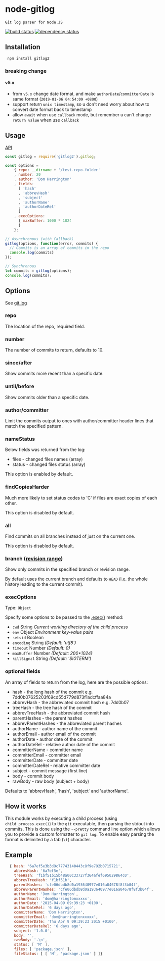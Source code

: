 # node-gitlog

    Git log parser for Node.JS

[![build status](https://api.travis-ci.org/bluelovers/node-gitlog.svg)](http://travis-ci.org/bluelovers/node-gitlog)
[![dependency status](https://david-dm.org/bluelovers/node-gitlog.svg)](https://david-dm.org/bluelovers/node-gitlog)

## Installation

     npm install gitlog2

### breaking change

#### v5.x

- from `v5.x` change date format, and make `authorDate`/`committerDate` is same format
  (`2019-01-06 04:54:09 +0800`)
- support return `unix timestamp`, so u don't need worry about how to convert date format back to timestamp
- allow `await` when use `callback` mode, but remember u can't change `return value` when use `callback`

## Usage

[API](index.d.ts)

```js
const gitlog = require('gitlog2').gitlog;

const options =
    { repo: __dirname + '/test-repo-folder'
    , number: 20
    , author: 'Dom Harrington'
    , fields:
      [ 'hash'
      , 'abbrevHash'
      , 'subject'
      , 'authorName'
      , 'authorDateRel'
      ]
    , execOptions:
      { maxBuffer: 1000 * 1024
      }
    };

// Asynchronous (with Callback)
gitlog(options, function(error, commits) {
  // Commits is an array of commits in the repo
  console.log(commits)
});

// Synchronous
let commits = gitlog(options);
console.log(commits);
```

## Options

See [git log](http://git-scm.com/docs/git-log)

### repo
The location of the repo, required field.

### number
The number of commits to return, defaults to 10.

### since/after
Show commits more recent than a specific date.

### until/before
Show commits older than a specific date.

### author/committer
Limit the commits output to ones with author/committer header lines that match the specified pattern.

### nameStatus
Below fields was returned from the log:

- files - changed files names (array)
- status - changed files status (array)

This option is enabled by default.

### findCopiesHarder
Much more likely to set status codes to 'C' if files are exact copies of each other.

This option is disabled by default.

### all
Find commits on all branches instead of just on the current one.

This option is disabled by default.

### branch ([revision range](https://git-scm.com/docs/git-log#git-log-ltrevisionrangegt))
Show only commits in the specified branch or revision range.

By default uses the current branch and defaults to `HEAD` (i.e. the whole history leading to the current commit).

### execOptions

Type: `Object`

Specify some options to be passed to the [.exec()](http://nodejs.org/api/child_process.html#child_process_child_process_exec_command_options_callback) method:

- `cwd` String *Current working directory of the child process*
- `env` Object *Environment key-value pairs*
- `setsid` Boolean
- `encoding` String *(Default: 'utf8')*
- `timeout` Number *(Default: 0)*
- `maxBuffer` Number *(Default: 200\*1024)*
- `killSignal` String *(Default: 'SIGTERM')*

### optional fields
An array of fields to return from the log, here are the possible options:

- hash - the long hash of the commit e.g. 7dd0b07625203f69cd55d779d873f1adcffaa84a
- abbrevHash - the abbreviated commit hash e.g. 7dd0b07
- treeHash - the tree hash of the commit
- abbrevTreeHash - the abbreviated commit hash
- parentHashes - the parent hashes
- abbrevParentHashes - the abbreviated parent hashes
- authorName - author name of the commit
- authorEmail - author email of the commit
- authorDate - author date of the commit
- authorDateRel - relative author date of the commit
- committerName - committer name
- committerEmail - committer email
- committerDate - committer date
- committerDateRel - relative committer date
- subject - commit message (first line)
- body - commit body
- rawBody - raw body (subject + body)

Defaults to 'abbrevHash', 'hash', 'subject' and 'authorName'.

## How it works

This module works by executing a child process (using `child_process.exec()`) to the `git` executable, then parsing the stdout into commits. This is done using the `--pretty` command line option which allows you to provide a custom formatter to `git log`. To enable easy parsing the format is delimited by a tab (`\t`) character.

## Example

```javascript
  { hash: '6a7ef5e3b3d9c77743140443c8f9e792b0715721',
    abbrevHash: '6a7ef5e',
    treeHash: 'f1bf51b15b48a00c33727f364afef695029864c0',
    abbrevTreeHash: 'f1bf51b',
    parentHashes: 'cfe06dbdb8d0a193640977e016a04678f8f3b04f',
    abbrevParentHashes: 'cfe06dbdb8d0a193640977e016a04678f8f3b04f',
    authorName: 'Dom Harrington',
    authorEmail: 'dom@harringtonxxxxx',
    authorDate: '2015-04-09 09:39:23 +0100',
    authorDateRel: '6 days ago',
    committerName: 'Dom Harrington',
    committerEmail: 'dom@harringtonxxxxx',
    committerDate: 'Thu Apr 9 09:39:23 2015 +0100',
    committerDateRel: '6 days ago',
    subject: '1.0.0',
    body: '',
    rawBody: '.\n',
    status: [ 'M' ],
    files: [ 'package.json' ],
    fileStatus: [ [ 'M', 'package.json' ] ]}
```
